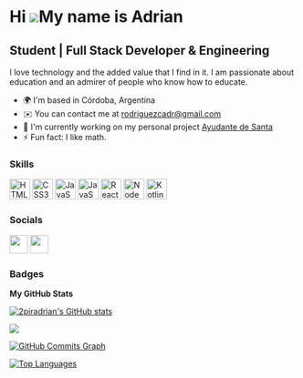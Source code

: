 Hi ![](https://user-images.githubusercontent.com/18350557/176309783-0785949b-9127-417c-8b55-ab5a4333674e.gif)My name is Adrian
==============================================================================================================================

Student | Full Stack Developer & Engineering
--------------------------------------------

I love technology and the added value that I find in it. I am passionate about education and an admirer of people who know how to educate.

*   🌍  I'm based in Córdoba, Argentina
*   ✉️  You can contact me at [rodriguezcadr@gmail.com](mailto:rodriguezcadr@gmail.com)
*   🚀  I'm currently working on my personal project [Ayudante de Santa](http://ayudante-de-santa.vercel.app/)
*   ⚡  Fun fact: I like math.

### Skills
<p align="left">                                
<a href="https://developer.mozilla.org/en-US/docs/Glossary/HTML5" target="_blank" rel="noreferrer"><img src="https://raw.githubusercontent.com/danielcranney/readme-generator/main/public/icons/skills/html5-colored.svg" width="36" height="36" alt="HTML5" /></a>
<a href="https://www.w3.org/TR/CSS/#css" target="_blank" rel="noreferrer"><img src="https://raw.githubusercontent.com/danielcranney/readme-generator/main/public/icons/skills/css3-colored.svg" width="36" height="36" alt="CSS3" /></a>
<a href="https://developer.mozilla.org/en-US/docs/Web/JavaScript" target="_blank" rel="noreferrer"><img src="https://raw.githubusercontent.com/danielcranney/readme-generator/main/public/icons/skills/javascript-colored.svg" width="36" height="36" alt="JavaScript" /></a>
<a href="https://developer.mozilla.org/en-US/docs/Web/TypeScript" target="_blank" rel="noreferrer"><img src="https://raw.githubusercontent.com/danielcranney/readme-generator/main/public/icons/skills/typescript-colored.svg" width="36" height="36" alt="JavaScript" /></a>
<a href="https://reactjs.org/" target="_blank" rel="noreferrer"><img src="https://raw.githubusercontent.com/danielcranney/readme-generator/main/public/icons/skills/react-colored.svg" width="36" height="36" alt="React" /></a>
<a href="https://nodejs.org/en" target="_blank" rel="noreferrer"><img src="https://seeklogo.com/images/N/nodejs-logo-FBE122E377-seeklogo.com.png" width="36" height="36" alt="Node" /></a>
<a href="https://kotlinlang.org/" target="_blank" rel="noreferrer"><img src="https://upload.wikimedia.org/wikipedia/commons/7/74/Kotlin_Icon.png" width="36" height="36" alt="Kotlin" /></a>
</p>
                    

### Socials
                  
<p align="left"> <a href="https://www.instagram.com/radriaann/" target="_blank" rel="noreferrer"><img src="https://raw.githubusercontent.com/danielcranney/readme-generator/main/public/icons/socials/instagram.svg" width="32" height="32" /></a> <a href="https://www.linkedin.com/in/rodriguezcadr" target="_blank" rel="noreferrer"><img src="https://raw.githubusercontent.com/danielcranney/readme-generator/main/public/icons/socials/linkedin.svg" width="32" height="32" /></a></p>

### Badges

<b>My GitHub Stats</b>

<a href="http://www.github.com/2piradrian"><img src="https://github-readme-stats.vercel.app/api?username=2piradrian&show_icons=true&hide=&count_private=true&title_color=0891b2&text_color=ffffff&icon_color=0891b2&bg_color=1c1917&hide_border=true&show_icons=true" alt="2piradrian's GitHub stats" /></a>

<a href="http://www.github.com/2piradrian"><img src="https://github-readme-streak-stats.herokuapp.com/?user=2piradrian&stroke=ffffff&background=1c1917&ring=0891b2&fire=0891b2&currStreakNum=ffffff&currStreakLabel=0891b2&sideNums=ffffff&sideLabels=ffffff&dates=ffffff&hide_border=true" /></a>

<a href="http://www.github.com/2piradrian"><img src="https://activity-graph.herokuapp.com/graph?username=2piradrian&bg_color=1c1917&color=ffffff&line=0891b2&point=ffffff&area_color=1c1917&area=true&hide_border=true&custom_title=GitHub%20Commits%20Graph" alt="GitHub Commits Graph" /></a>

<a href="https://github.com/2piradrian" align="left"><img src="https://github-readme-stats.vercel.app/api/top-langs/?username=2piradrian&langs_count=10&title_color=0891b2&text_color=ffffff&icon_color=0891b2&bg_color=1c1917&hide_border=true&locale=en&custom_title=Top%20%Languages" alt="Top Languages" /></a>
